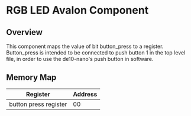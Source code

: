 # RGB LED Avalon Component

## Overview
This component maps the value of bit button_press to a register. Button_press is intended to be connected to push button 1 in the top level file, in order to use the de10-nano's push button in software.

## Memory Map
|Register|Address|
|--------|-------|
| button press register| 00|
